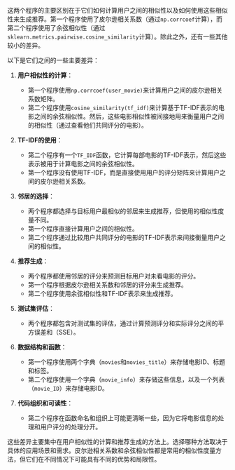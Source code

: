 这两个程序的主要区别在于它们如何计算用户之间的相似性以及如何使用这些相似性来生成推荐。第一个程序使用了皮尔逊相关系数（通过`np.corrcoef`计算），而第二个程序使用了余弦相似性（通过`sklearn.metrics.pairwise.cosine_similarity`计算）。除此之外，还有一些其他较小的差异。

以下是它们之间的一些主要差异：

1. **用户相似性的计算**：
   - 第一个程序使用`np.corrcoef(user_movie)`来计算用户之间的皮尔逊相关系数矩阵。
   - 第二个程序使用`cosine_similarity(tf_idf)`来计算基于TF-IDF表示的电影之间的余弦相似性。然后，这些电影相似性被间接地用来衡量用户之间的相似性（通过查看他们共同评分的电影）。

2. **TF-IDF的使用**：
   - 第二个程序有一个`TF_IDF`函数，它计算每部电影的TF-IDF表示，然后这些表示被用于计算电影之间的余弦相似性。
   - 第一个程序没有使用TF-IDF，而是直接使用用户的评分矩阵来计算用户之间的皮尔逊相关系数。

3. **邻居的选择**：
   - 两个程序都选择与目标用户最相似的邻居来生成推荐，但使用的相似性度量不同。
   - 第一个程序直接计算用户之间的相似性。
   - 第二个程序通过比较用户共同评分的电影的TF-IDF表示来间接衡量用户之间的相似性。

4. **推荐生成**：
   - 两个程序都使用邻居的评分来预测目标用户对未看电影的评分。
   - 第一个程序根据皮尔逊相关系数和邻居的评分来生成推荐。
   - 第二个程序使用余弦相似性和TF-IDF表示来生成推荐。

5. **测试集评估**：
   - 两个程序都包含对测试集的评估，通过计算预测评分和实际评分之间的平方误差和（SSE）。

6. **数据结构和函数**：
   - 第一个程序使用两个字典（`movies`和`movies_title`）来存储电影ID、标题和标签。
   - 第二个程序使用一个字典（`movie_info`）来存储这些信息，以及一个列表（`movie_ID`）来存储电影ID。

7. **代码组织和可读性**：
   - 第二个程序在函数命名和组织上可能更清晰一些，因为它将电影信息的处理和用户评分的处理分开。

这些差异主要集中在用户相似性的计算和推荐生成的方法上。选择哪种方法取决于具体的应用场景和需求。皮尔逊相关系数和余弦相似性都是常用的相似性度量方法，但它们在不同情况下可能具有不同的优势和局限性。